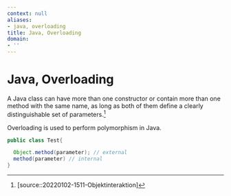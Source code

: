 ```yaml
---
context: null
aliases:
- java, overloading
title: Java, Overloading
domain:
- ''
---
```


# Java, Overloading

A Java class can have more than one constructor or contain more than one method with the same name, as long as both of them define a clearly distinguishable set of parameters.[^1]

Overloading is used to perform polymorphism in Java.

```java
public class Test{

  Object.method(parameter); // external
  method(parameter) // internal
} 


```


[^1]: [source::20220102-1511-Objektinteraktion]
